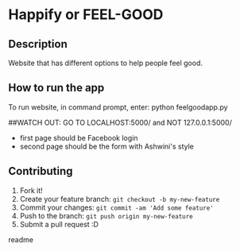 <snippet>
	<content>

# Happify or FEEL-GOOD

## Description
Website that has different options to help people feel good.

## How to run the app
To run website, in command prompt, enter:
python feelgoodapp.py

##WATCH OUT:
GO TO LOCALHOST:5000/     and NOT 127.0.0.1:5000/
- first page should be Facebook login
- second page should be the form with Ashwini's style


## Contributing
1. Fork it!
2. Create your feature branch: `git checkout -b my-new-feature`
3. Commit your changes: `git commit -am 'Add some feature'`
4. Push to the branch: `git push origin my-new-feature`
5. Submit a pull request :D

</content>
  <tabTrigger>readme</tabTrigger>
</snippet>
